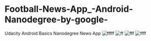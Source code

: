 # Football-News-App_-Android-Nanodegree-by-google-
Udacity Android Basics Nanodegree News App
![fffff](https://user-images.githubusercontent.com/59257905/72088728-747d8600-3313-11ea-93ed-843a87d45d07.PNG)
![ff](https://user-images.githubusercontent.com/59257905/72088729-747d8600-3313-11ea-9308-7f433b9edbd2.PNG)
![fff](https://user-images.githubusercontent.com/59257905/72088730-75161c80-3313-11ea-99d3-3b17ce6423b3.PNG)
![ffff](https://user-images.githubusercontent.com/59257905/72088732-75161c80-3313-11ea-8d9f-ee2022c90f7d.PNG)

